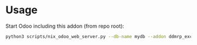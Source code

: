 # Usage

Start Odoo including this addon (from repo root):

```bash
python3 scripts/nix_odoo_web_server.py --db-name mydb --addon ddmrp_exclude_moves_adu_calc_sales
```
